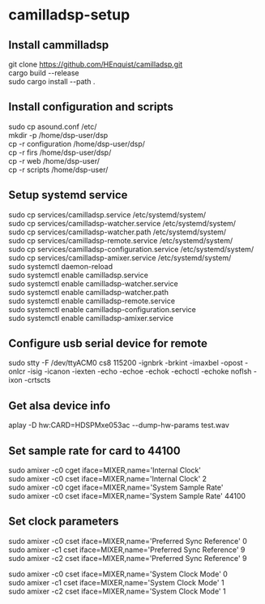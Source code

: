 # camilladsp-setup

## Install cammilladsp
git clone https://github.com/HEnquist/camilladsp.git  
cargo build --release  
sudo cargo install --path .  

## Install configuration and scripts
sudo cp asound.conf /etc/  
mkdir -p /home/dsp-user/dsp  
cp -r configuration /home/dsp-user/dsp/  
cp -r firs /home/dsp-user/dsp/  
cp -r web /home/dsp-user/  
cp -r scripts /home/dsp-user/  

## Setup systemd service
sudo cp services/camilladsp.service /etc/systemd/system/  
sudo cp services/camilladsp-watcher.service /etc/systemd/system/  
sudo cp services/camilladsp-watcher.path /etc/systemd/system/  
sudo cp services/camilladsp-remote.service /etc/systemd/system/  
sudo cp services/camilladsp-configuration.service /etc/systemd/system/  
sudo cp services/camilladsp-amixer.service /etc/systemd/system/  
sudo systemctl daemon-reload  
sudo systemctl enable camilladsp.service  
sudo systemctl enable camilladsp-watcher.service  
sudo systemctl enable camilladsp-watcher.path  
sudo systemctl enable camilladsp-remote.service  
sudo systemctl enable camilladsp-configuration.service  
sudo systemctl enable camilladsp-amixer.service  

## Configure usb serial device for remote
sudo stty -F /dev/ttyACM0 cs8 115200 -ignbrk -brkint -imaxbel -opost -onlcr -isig -icanon -iexten -echo -echoe -echok -echoctl -echoke noflsh -ixon -crtscts

## Get alsa device info
aplay -D hw:CARD=HDSPMxe053ac --dump-hw-params test.wav  

## Set sample rate for card to 44100
sudo amixer -c0 cget iface=MIXER,name='Internal Clock'  
sudo amixer -c0 cset iface=MIXER,name='Internal Clock' 2  
sudo amixer -c0 cget iface=MIXER,name='System Sample Rate'  
sudo amixer -c0 cset iface=MIXER,name='System Sample Rate' 44100  

## Set clock parameters
sudo amixer -c0 cset iface=MIXER,name='Preferred Sync Reference' 0  
sudo amixer -c1 cset iface=MIXER,name='Preferred Sync Reference' 9  
sudo amixer -c2 cset iface=MIXER,name='Preferred Sync Reference' 9  

sudo amixer -c0 cset iface=MIXER,name='System Clock Mode' 0  
sudo amixer -c1 cset iface=MIXER,name='System Clock Mode' 1  
sudo amixer -c2 cset iface=MIXER,name='System Clock Mode' 1  
